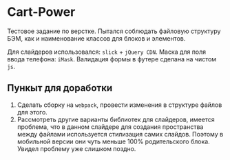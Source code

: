 # Cart-Power
 
Тестовое задание по верстке. Пытался соблюдать файловую структуру БЭМ, как и наименование классов для блоков и элементов.

Для слайдеров использовался: `slick` + `jQuery CDN`. 
Маска для поля ввода телефона: `iMask`.
Валидация формы в футере сделана на чистом `js`.

## Пункыт для доработки

1. Сделать сборку на `webpack`, провести изменения в структуре файлов для этого.
2. Рассмотреть другие варианты библиотек для слайдеров, имеется проблема, что в данном слайдере для создания пространства между файлами используется стилизация самих слайдов. Поэтому в мобильной версии они чуть меньше 100% родительского блока. Увидел проблему уже слишком поздно.